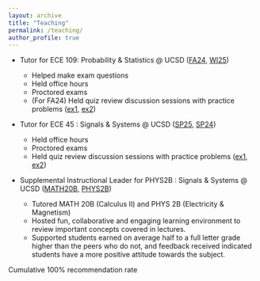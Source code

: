 ```yaml
---
layout: archive
title: "Teaching"
permalink: /teaching/
author_profile: true
---
```


- Tutor for ECE 109: Probability & Statistics @ UCSD ([FA24](/files/ece109fa24.pdf), [WI25](/files/ece109wi25.pdf))
  - Helped make exam questions
  - Held office hours
  - Proctored exams
  - (For FA24) Held quiz review discussion sessions with practice problems ([ex1](/files/109-qr-3.pdf), [ex2](/files/109-qr-5.pdf))

- Tutor for ECE 45 : Signals & Systems @ UCSD ([SP25](/files/ece45sp25.pdf), [SP24](/files/Pincencia_Philip_Student_IA_Evaluation_-_ECE_45_-_Circuits_and_Systems_[A00]_(Zeger_Kenneth_A.)_-_SP24.pdf))
  - Held office hours
  - Proctored exams
  - Held quiz review discussion sessions with practice problems ([ex1](/files/45-qr-1.pdf), [ex2](/files/45-qr-3.pdf))

- Supplemental Instructional Leader for PHYS2B : Signals & Systems @ UCSD ([MATH20B](/files/SILeader_Feedback.pdf), [PHYS2B](/files/phys2b.pdf))
  - Tutored MATH 20B (Calculus II) and  PHYS 2B (Electricity & Magnetism)
  - Hosted fun, collaborative and engaging learning environment to review important concepts covered in lectures.
  - Supported students earned on average half to a full letter grade higher than the peers who do not, and feedback received indicated students have a more positive attitude towards the subject.
  
Cumulative 100% recommendation rate

<!-- {% include base_path %}

{% for post in site.teaching reversed %}
  {% include archive-single.html %}
{% endfor %} -->
